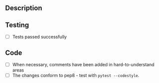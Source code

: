 ## Description

<!--
Include a summary of the change and a link to any relevant issues which have
been fixed and add 'Fixes #ISSUE'.

Include relevant motivation and context, especially if new features have been added.
-->

## Testing

<!--
Describe the tests that you ran. Note any details from your test configuration.
Fill any boxes [x] you have completed.
-->

- [ ] Tests passed successfully

## Code

- [ ] When necessary, comments have been added in hard-to-understand areas
- [ ] The changes conform to pep8 - test with `pytest --codestyle`.
